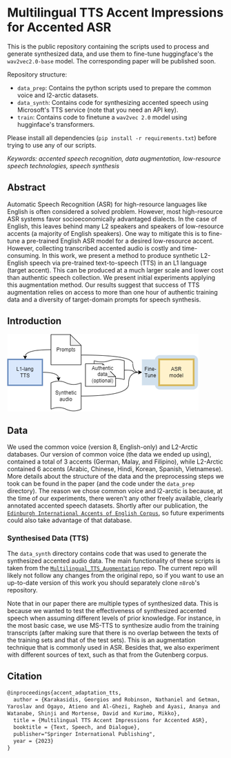 # Multilingual TTS Accent Impressions for Accented ASR

This is the public repository containing the scripts used to process and generate synthesized
data, and use them to fine-tune huggingface's the `wav2vec2.0-base` model. The corresponding paper will be published soon.

Repository structure:
- `data_prep`: Contains the python scripts used to prepare the common voice and l2-arctic datasets.
- `data_synth`: Contains code for synthesizing accented speech using Microsoft's TTS service (note that you need an API key).
- `train`: Contains code to finetune a `wav2vec 2.0` model using hugginface's transformers.

Please install all dependencies (`pip install -r requirements.txt`) before trying to use any of our scripts.

*Keywords: accented speech recognition, data augmentation, low-resource speech technologies, speech synthesis*

## Abstract

Automatic Speech Recognition (ASR) for high-resource languages like English is often considered a solved problem. However, most high-resource ASR systems favor socioeconomically advantaged dialects. In the case of English, this leaves behind many L2 speakers and speakers of low-resource accents (a majority of English speakers). One way to mitigate this is to fine-tune a pre-trained English ASR model for a desired low-resource accent. However, collecting transcribed accented audio is costly and time-consuming. In this work, we present a method to produce synthetic L2-English speech via pre-trained text-to-speech (TTS) in an L1 language (target accent). This can be produced at a much larger scale and lower cost than authentic speech collection. We present initial experiments applying this augmentation method. Our results suggest that success of TTS augmentation relies on access to more than one hour of authentic training data and a diversity of target-domain prompts for speech synthesis.

## Introduction

![Accent Adaptation Workflow](./figures/accadap_method.png)

## Data

We used the common voice (version 8, English-only) and L2-Arctic databases. Our version of common voice (the data we ended up using), contained a total of 3 accents (German, Malay, and Filipino), while L2-Arctic contained 6 accents (Arabic, Chinese, Hindi, Korean, Spanish, Vietnamese). More details about the structure of the data and the preprocessing steps we took can be found in the paper (and the code under the `data_prep` directory). The reason we chose common voice and l2-arctic is because, at the time of our experiments, there weren't any other freely available, clearly annotated accented speech datasets. Shortly after our publication, the [`Edinburgh International Accents of English Corpus`](https://datashare.ed.ac.uk/handle/10283/4836), so future experiments could also take advantage of that database.

### Synthesised Data (TTS)

The `data_synth` directory contains code that was used to generate the synthesized accented audio data.
The main functionality of these scripts is taken from the
[`Multilingual_TTS_Augmentation`](https://github.com/n8rob/Multilingual_TTS_Augmentation) repo. The 
current repo will likely not follow any changes from the original repo, so if you want to use an 
up-to-date version of this work you should separately clone `n8rob`'s repository.

Note that in our paper there are multiple types of synthesized data. This is because we wanted to test the effectiveness of synthesized accented speech when assuming different levels of prior knowledge. For instance, in the most basic case, we use MS-TTS to synthesize audio from the training transcripts (after making sure that there is no overlap between the texts of the training sets and that of the test sets). This is an augmentation technique that is commonly used in ASR. Besides that, we also experiment with different sources of text, such as that from the Gutenberg corpus.

## Citation

```
@inproceedings{accent_adaptation_tts,
  author = {Karakasidis, Georgios and Robinson, Nathaniel and Getman, Yaroslav and Ogayo, Atieno and Al-Ghezi, Ragheb and Ayasi, Ananya and Watanabe, Shinji and Mortense, David and Kurimo, Mikko},
  title = {Multilingual TTS Accent Impressions for Accented ASR},
  booktitle = {Text, Speech, and Dialogue},
  publisher="Springer International Publishing",
  year = {2023}
}
```
